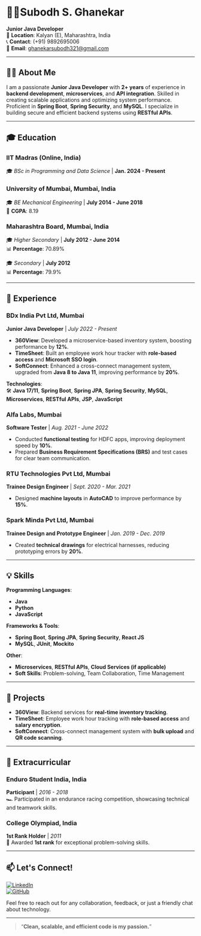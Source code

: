 # 🧑‍💻Subodh S. Ghanekar  
**Junior Java Developer**  
📍 **Location**: Kalyan (E), Maharashtra, India  
📞 **Contact**: (+91) 9892695006  
📧 **Email**: [ghanekarsubodh321@gmail.com](mailto:ghanekarsubodh321@gmail.com)  

---

## 👨‍💻 About Me  
I am a passionate **Junior Java Developer** with **2+ years** of experience in **backend development**, **microservices**, and **API integration**. Skilled in creating scalable applications and optimizing system performance. Proficient in **Spring Boot**, **Spring Security**, and **MySQL**. I specialize in building secure and efficient backend systems using **RESTful APIs**.  

---

## 🎓 Education  

### **IIT Madras (Online, India)**  
🎓 _BSc in Programming and Data Science_ | **Jan. 2024 - Present**  

### **University of Mumbai, Mumbai, India**  
🎓 _BE Mechanical Engineering_ | **July 2014 - June 2018**  
🌟 **CGPA**: 8.19  

### **Maharashtra Board, Mumbai, India**  
🎓 _Higher Secondary_ | **July 2012 - June 2014**  
📊 **Percentage**: 70.89%  

🎓 _Secondary_ | **July 2012**  
📊 **Percentage**: 79.9%

---

## 💼 Experience  

### **BDx India Pvt Ltd, Mumbai**  
**Junior Java Developer** | _July 2022 - Present_  
- **360View**: Developed a microservice-based inventory system, boosting performance by **12%**.  
- **TimeSheet**: Built an employee work hour tracker with **role-based access** and **Microsoft SSO login**.  
- **SoftConnect**: Enhanced a cross-connect management system, upgraded from **Java 8 to Java 11**, improving performance by **20%**.

**Technologies**:  
🛠 **Java 17/11**, **Spring Boot**, **Spring JPA**, **Spring Security**, **MySQL**, **Microservices**, **RESTful APIs**, **JSP**, **JavaScript**  

### **Alfa Labs, Mumbai**  
**Software Tester** | _Aug. 2021 - June 2022_  
- Conducted **functional testing** for HDFC apps, improving deployment speed by **10%**.  
- Prepared **Business Requirement Specifications (BRS)** and test cases for clear team communication.

### **RTU Technologies Pvt Ltd, Mumbai**  
**Trainee Design Engineer** | _Sept. 2020 - Mar. 2021_  
- Designed **machine layouts** in **AutoCAD** to improve performance by **15%**.

### **Spark Minda Pvt Ltd, Mumbai**  
**Trainee Design and Prototype Engineer** | _Jan. 2019 - Dec. 2019_  
- Created **technical drawings** for electrical harnesses, reducing prototyping errors by **20%**.

---

## 💡 Skills  

**Programming Languages**:  
- **Java**  
- **Python**  
- **JavaScript**  

**Frameworks & Tools**:  
- **Spring Boot**, **Spring JPA**, **Spring Security**, **React JS**  
- **MySQL**, **JUnit**, **Mockito**  

**Other**:  
- **Microservices**, **RESTful APIs**, **Cloud Services (if applicable)**  
- **Soft Skills**: Problem-solving, Team Collaboration, Time Management  

---

## 🔧 Projects  

- **360View**: Backend services for **real-time inventory tracking**.  
- **TimeSheet**: Employee work hour tracking with **role-based access** and **salary encryption**.  
- **SoftConnect**: Cross-connect management system with **bulk upload** and **QR code scanning**.

---

## 🏅 Extracurricular  

### **Enduro Student India, India**  
**Participant** | _2016 - 2018_  
🏎 Participated in an endurance racing competition, showcasing technical and teamwork skills.  

### **College Olympiad, India**  
**1st Rank Holder** | _2011_  
🏅 Awarded **1st rank** for exceptional problem-solving skills.

---

## 📫 Let's Connect!  

[![LinkedIn](https://img.shields.io/badge/LinkedIn-%230077B5.svg?&style=for-the-badge&logo=linkedin&logoColor=white)](https://www.linkedin.com/in/subodh-ghanekar)  
[![GitHub](https://img.shields.io/badge/GitHub-%23121011.svg?&style=for-the-badge&logo=github&logoColor=white)](https://github.com/SD9097)  


Feel free to reach out for any collaboration, feedback, or just a friendly chat about technology.  

---

> “**Clean, scalable, and efficient code is my passion.**”
